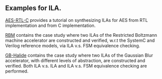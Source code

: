 ## Examples for ILA.

[AES-RTL-C](https://github.com/Bo-Yuan-Huang/ILA/tree/master/examples/AES-RTL-C) 
provides a tutorial on synthesizing ILAs for AES from RTL implementation and from C 
implementation.

[RBM](https://github.com/Bo-Yuan-Huang/ILA/tree/master/examples/RBM) contains the case study where two ILAs of the Restricted Boltzmann machine accelerator are constructed and verified, w.r.t the SystemC and Verilog reference models, via ILA v.s. FSM equivalence checking.

[GB-Halide](https://github.com/Bo-Yuan-Huang/ILA/tree/master/examples/GB-Halide) contains the case study where two ILAs of the Gaussian Blur accelerator, with different levels of abstraction, are constructed and verified. Both ILA v.s. ILA and ILA v.s. FSM equivalence checking are performed.
